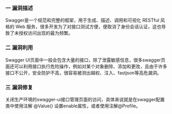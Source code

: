### 一 漏洞描述
Swagger是一个规范和完整的框架，用于生成、描述、调用和可视化 RESTful 风格的 Web 服务，很多开发为了对接口测试方便，便取消了身份会话认证，这也导致了未授权访问出现的最为频繁。

### 二 漏洞利用
Swagger UI页面中一般会包含大量的接口，除了泄露敏感信息，很多swagger页面还可以利用接口执行危险操作，例如对某个对象删除、添加和更改，且由于许多接口不公开，安全防护不高，很容易被测出越权、注入、fastjson等高危漏洞。

### 三 漏洞修复
关闭生产环境的swagger-ui接口管理页面的访问，具体来说就是在swagger配置类中使用注解 @Value() 设置enable属性，或者使用注解@Profile。
